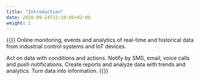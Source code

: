```yaml
---
title: "Introduction"
date: 2020-09-24T12:10:05+02:00
weight: 1
---
```

{{<lead>}}
Online monitoring, events and analytics of real-time and historical data from industrial control systems and IoT devices.

Act on data with conditions and actions. Notify by SMS, email, voice calls and push notifications.
Create reports and analyze data with trends and analytics. Turn data into information.
{{</lead>}}